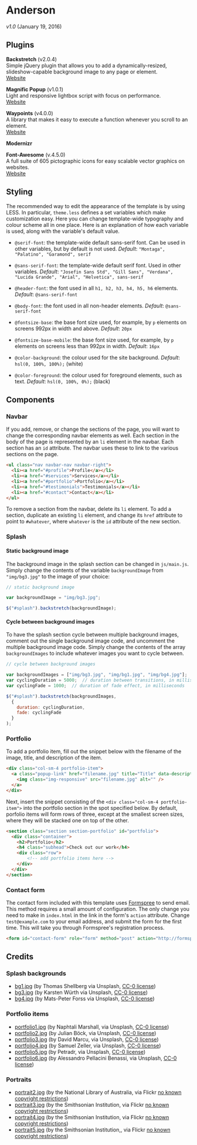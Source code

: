 # Anderson

*v1.0* (January 19, 2016)

## Plugins

**Backstretch** (v2.0.4)  
Simple jQuery plugin that allows you to add a dynamically-resized, slideshow-capable background image to any page or element.  
[Website](http://srobbin.com/jquery-plugins/backstretch/)

**Magnific Popup** (v1.0.1)  
Light and responsive lightbox script with focus on performance.  
[Website](http://dimsemenov.com/plugins/magnific-popup/)

**Waypoints** (v4.0.0)  
A library that makes it easy to execute a function whenever you scroll to an element.  
[Website](http://imakewebthings.com/waypoints/)

**Modernizr**


**Font-Awesome** (v.4.5.0)  
A full suite of 605 pictographic icons for easy scalable vector graphics on websites.  
[Website](http://fontawesome.io/)

## Styling

The recommended way to edit the appearance of the template is by using LESS. In particular, `theme.less` defines a set variables which make customization easy. Here you can change template-wide typography and colour scheme all in one place. Here is an explanation of how each variable is used, along with the variable's default value.

- `@serif-font`: the template-wide default sans-serif font. Can be used in other variables, but by default is not used. *Default*: `"Montaga", "Palatino", "Garamond", serif`
- `@sans-serif-font`: the template-wide default serif font. Used in other variables. *Default*: `"Josefin Sans Std", "Gill Sans", "Verdana", "Lucida Grande", "Arial", "Helvetica", sans-serif`

- `@header-font`: the font used in all `h1, h2, h3, h4, h5, h6` elements. *Default*: `@sans-serif-font`
- `@body-font`: the font used in all non-header elements. *Default*: `@sans-serif-font`

- `@fontsize-base`: the base font size used, for example, by `p` elements on screens 992px in width and above. *Default*: `20px`
- `@fontsize-base-mobile`: the base font size used, for example, by `p` elements on screens less than 992px in width. *Default*: `16px`

- `@color-background`: the colour used for the site background. *Default*: `hsl(0, 100%, 100%);` (white)
- `@color-foreground`: the colour used for foreground elements, such as text. *Default*: `hsl(0, 100%, 0%);` (black)

## Components

### Navbar

If you add, remove, or change the sections of the page, you will want to change the corresponding navbar elements as well. Each section in the body of the page is represented by an `li` element in the navbar. Each section has an `id` attribute. The navbar uses these to link to the various sections on the page.

```html
<ul class="nav navbar-nav navbar-right">
  <li><a href="#profile">Profile</a></li>
  <li><a href="#services">Services</a></li>
  <li><a href="#portfolio">Portfolio</a></li>
  <li><a href="#testimonials">Testimonials</a></li>
  <li><a href="#contact">Contact</a></li>
</ul>
```

To remove a section from the navbar, delete its `li` element. To add a section, duplicate an existing `li` element, and change its `href` attribute to point to `#whatever`, where `whatever` is the `id` attribute of the new section.

### Splash

#### Static background image

The background image in the splash section can be changed in `js/main.js`. Simply change the contents of the variable `backgroundImage` from `"img/bg3.jpg"` to the image of your choice:

```js
// static background image

var backgroundImage = "img/bg3.jpg";

$("#splash").backstretch(backgroundImage);
```

#### Cycle between background images

To have the splash section cycle between multiple background images, comment out the single background image code, and uncomment the multiple background image code. Simply change the contents of the array `backgroundImages` to include whatever images you want to cycle between.

```js
// cycle between background images

var backgroundImages = ["img/bg3.jpg", "img/bg1.jpg", "img/bg4.jpg"];
var cyclingDuration = 5000;  // duration between transitions, in milliseconds
var cyclingFade = 1000;  // duration of fade effect, in milliseconds

$("#splash").backstretch(backgroundImages,
  {
    duration: cyclingDuration,
    fade: cyclingFade
  }
);
```

### Portfolio

To add a portfolio item, fill out the snippet below with the filename of the image, title, and description of the item.

```html
<div class="col-sm-4 portfolio-item">
  <a class="popup-link" href="filename.jpg" title="Title" data-description="Description.">
    <img class="img-responsive" src="filename.jpg" alt="" />
  </a>
</div>
```

Next, insert the snippet consisting of the `<div class="col-sm-4 portfolio-item">` into the portfolio section in the spot specified below. By default, porfolio items will form rows of three, except at the smallest screen sizes, where they will be stacked one on top of the other.

```html
<section class="section section-portfolio" id="portfolio">
  <div class="container">
    <h2>Portfolio</h2>
    <h4 class="subhead">Check out our work</h4>
    <div class="row">
        <!-- add portfolio items here -->
    </div>
  </div>
</section>
```

### Contact form

The contact form included with this template uses [Formspree](formspree.io) to send email. This method requires a small amount of configuration. The only change you need to make in `index.html` in the link in the form's `action` attribute. Change `test@example.com` to your email address, and submit the form for the first time. This will take you through Formspree's registration process.

```html
<form id="contact-form" role="form" method="post" action="http://formspree.io/test@example.com">
```

## Credits

### Splash backgrounds

- [bg1.jpg](https://unsplash.com/photos/Ki0dpxd3LGc) (by Thomas Shellberg via Unsplash, [CC-0 license](https://unsplash.com/license))
- [bg3.jpg](https://unsplash.com/photos/CQrM5BebSvE) (by Karsten Würth via Unsplash, [CC-0 license](https://unsplash.com/license))
- [bg4.jpg](https://unsplash.com/photos/m6hpb2rWP7Q) (by Mats-Peter Forss via Unsplash, [CC-0 license](https://unsplash.com/license))


### Portfolio items

- [portfolio1.jpg](https://unsplash.com/photos/K9QHL52rE2k) (by Naphtali Marshall, via Unsplash, [CC-0 license](https://unsplash.com/license))
- [portfolio2.jpg](https://unsplash.com/photos/Y6-GL40aPPs) (by Julian Böck, via Unsplash, [CC-0 license](https://unsplash.com/license))
- [portfolio3.jpg](https://unsplash.com/photos/b2oaLHHycWc) (by David Marcu, via Unsplash, [CC-0 license](https://unsplash.com/license))
- [portfolio4.jpg](https://unsplash.com/photos/UyUvM0xcqMA) (by Samuel Zeller, via Unsplash, [CC-0 license](https://unsplash.com/license))
- [portfolio5.jpg](https://unsplash.com/photos/8hgm6mKK04U) (by Petradr, via Unsplash, [CC-0 license](https://unsplash.com/license))
- [portfolio6.jpg](https://unsplash.com/photos/Hz1WQbHcXag) (by Alessandro Pellacini Benassi, via Unsplash, [CC-0 license](https://unsplash.com/license))

### Portraits

- [portrait2.jpg](https://flic.kr/p/apx1UP) (by the National Library of Australia, via Flickr [no known copyright restrictions](https://www.flickr.com/commons/usage/))
- [portrait3.jpg](https://flic.kr/p/4TA82M) (by the Smithsonian Institution, via Flickr [no known copyright restrictions](https://www.flickr.com/commons/usage/))
- [portrait4.jpg](https://flic.kr/p/4TqKDX) (by the Smithsonian Institution, via Flickr [no known copyright restrictions](https://www.flickr.com/commons/usage/))
- [portrait5.jpg](https://flic.kr/p/4TtuxU) (by the Smithsonian Institution,, via Flickr [no known copyright restrictions](https://www.flickr.com/commons/usage/))

